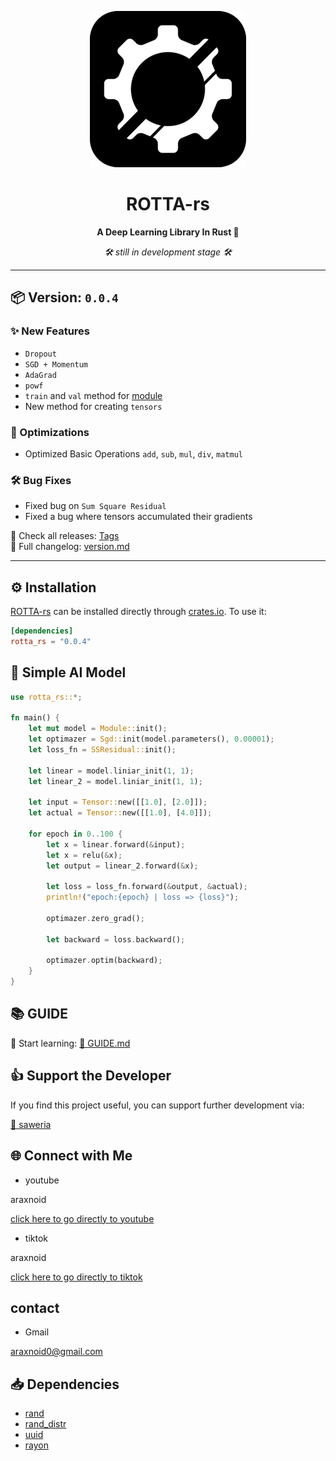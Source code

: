 <div align="center">

![ROTTA Logo](https://github.com/araxnoid-code/ROTTA-rs/blob/main/assets/rotta-rs_logo_for_github.png?raw=true)

# ROTTA-rs  
**A Deep Learning Library In Rust 🦀**

*🛠️ still in development stage 🛠️*
</div>

---

## 📦 Version: `0.0.4`

### ✨ New Features
- `Dropout`
- `SGD + Momentum`
- `AdaGrad`
- `powf`
- `train` and `val` method for [module](https://github.com/araxnoid-code/ROTTA-rs/blob/main/book/section/4_Module.md)
- New method for creating `tensors`


### 🚀 Optimizations
- Optimized Basic Operations `add`, `sub`, `mul`, `div`, `matmul`

### 🛠️ Bug Fixes
- Fixed bug on `Sum Square Residual`
- Fixed a bug where tensors accumulated their gradients

📌 Check all releases: [Tags](https://github.com/araxnoid-code/ROTTA-rs/tags)  
📜 Full changelog: [version.md](https://github.com/araxnoid-code/ROTTA-rs/blob/main/version.md)

---

## ⚙️ Installation

[ROTTA-rs](https://crates.io/crates/rotta_rs) can be installed directly through [crates.io](https://crates.io).
To use it:

```toml
[dependencies]
rotta_rs = "0.0.4"
```

## 🧠 Simple AI Model
```rust
use rotta_rs::*;

fn main() {
    let mut model = Module::init();
    let optimazer = Sgd::init(model.parameters(), 0.00001);
    let loss_fn = SSResidual::init();

    let linear = model.liniar_init(1, 1);
    let linear_2 = model.liniar_init(1, 1);

    let input = Tensor::new([[1.0], [2.0]]);
    let actual = Tensor::new([[1.0], [4.0]]);

    for epoch in 0..100 {
        let x = linear.forward(&input);
        let x = relu(&x);
        let output = linear_2.forward(&x);

        let loss = loss_fn.forward(&output, &actual);
        println!("epoch:{epoch} | loss => {loss}");

        optimazer.zero_grad();

        let backward = loss.backward();

        optimazer.optim(backward);
    }
}
```


## 📚 GUIDE
📘 Start learning: 
[🧭 GUIDE.md](https://github.com/araxnoid-code/ROTTA-rs/blob/main/book/guide.md)


## 👍️ Support the Developer
If you find this project useful, you can support further development via:

[🔗 saweria](https://saweria.co/araxnoid)

## 🌐 Connect with Me
- youtube

araxnoid

[click here to go directly to youtube](https://www.youtube.com/@araxnoid-v5o)

- tiktok

araxnoid

[click here to go directly to tiktok](https://www.tiktok.com/@araxnoid_code)

## contact
- Gmail

araxnoid0@gmail.com

## 📥 Dependencies
- [rand](https://crates.io/crates/rand)
- [rand_distr](https://crates.io/crates/rand_distr)
- [uuid](https://crates.io/crates/uuid)
- [rayon](https://crates.io/crates/rayon)
